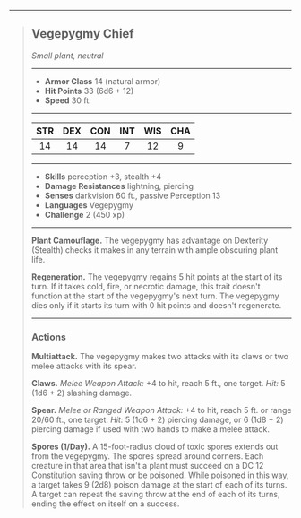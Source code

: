 ***
> ## Vegepygmy Chief
> *Small plant, neutral*
> 
> ***
> 
> - **Armor Class** 14 (natural armor)
> - **Hit Points** 33 (6d6 + 12)
> - **Speed** 30 ft.
> 
> ***
> 
> |STR|DEX|CON|INT|WIS|CHA|
> |:---:|:---:|:---:|:---:|:---:|:---:|
> |14|14|14|7|12|9|
> 
> ***
> 
> - **Skills** perception +3, stealth +4
> - **Damage Resistances** lightning, piercing
> - **Senses** darkvision 60 ft., passive Perception 13
> - **Languages** Vegepygmy
> - **Challenge** 2 (450 xp)
> 
> ***
> 
> **Plant Camouflage.** The vegepygmy has advantage on Dexterity (Stealth) checks it makes in any terrain with ample obscuring plant life.
> 
> **Regeneration.** The vegepygmy regains 5 hit points at the start of its turn. If it takes cold, fire, or necrotic damage, this trait doesn't function at the start of the vegepygmy's next turn. The vegepygmy dies only if it starts its turn with 0 hit points and doesn't regenerate.
> 
> ***
> 
> ### Actions
> **Multiattack.** The vegepygmy makes two attacks with its claws or two melee attacks with its spear.
> 
> **Claws.** *Melee Weapon Attack:* +4 to hit, reach 5 ft., one target. *Hit:* 5 (1d6 + 2) slashing damage.
> 
> **Spear.** *Melee or Ranged Weapon Attack:* +4 to hit, reach 5 ft. or range 20/60 ft., one target. *Hit:* 5 (1d6 + 2) piercing damage, or 6 (1d8 + 2) piercing damage if used with two hands to make a melee attack.
> 
> **Spores (1/Day).** A 15-foot-radius cloud of toxic spores extends out from the vegepygmy. The spores spread around corners. Each creature in that area that isn't a plant must succeed on a DC 12 Constitution saving throw or be poisoned. While poisoned in this way, a target takes 9 (2d8) poison damage at the start of each of its turns. A target can repeat the saving throw at the end of each of its turns, ending the effect on itself on a success.